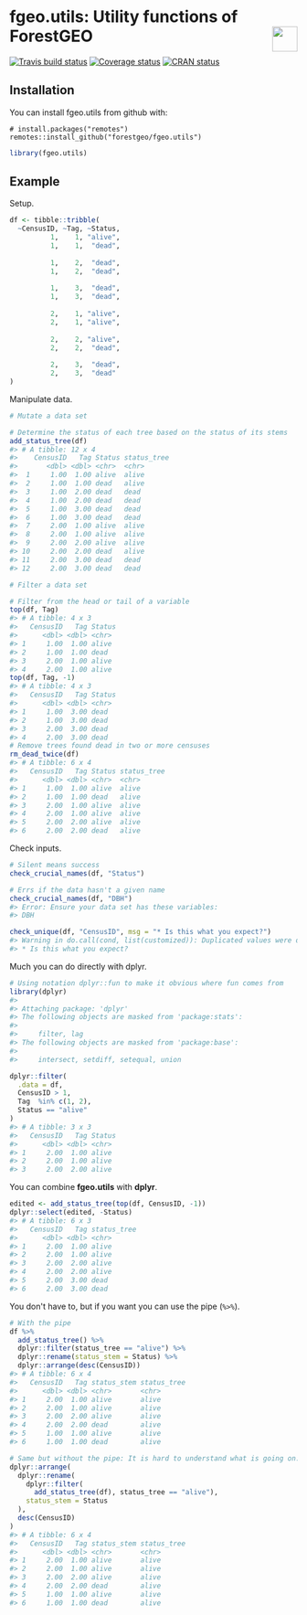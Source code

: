 
<!-- README.md is generated from README.Rmd. Please edit that file -->
fgeo.utils: Utility functions of ForestGEO <img src="https://i.imgur.com/39pvr4n.png" align="right" height=44 />
================================================================================================================

[![Travis build status](https://travis-ci.org/forestgeo/fgeo.utils.svg?branch=master)](https://travis-ci.org/forestgeo/fgeo.utils) [![Coverage status](https://coveralls.io/repos/github/forestgeo/fgeo.utils/badge.svg)](https://coveralls.io/r/forestgeo/fgeo.utils?branch=master) [![CRAN status](http://www.r-pkg.org/badges/version/fgeo.utils)](https://cran.r-project.org/package=fgeo.utils)

Installation
------------

You can install fgeo.utils from github with:

    # install.packages("remotes")
    remotes::install_github("forestgeo/fgeo.utils")

``` r
library(fgeo.utils)
```

Example
-------

Setup.

``` r
df <- tibble::tribble(
  ~CensusID, ~Tag, ~Status,
          1,    1, "alive",
          1,    1,  "dead",
                           
          1,    2,  "dead",
          1,    2,  "dead",
                           
          1,    3,  "dead",
          1,    3,  "dead",
                           
          2,    1, "alive",
          2,    1, "alive",
                           
          2,    2, "alive",
          2,    2,  "dead",
                           
          2,    3,  "dead",
          2,    3,  "dead"
)
```

Manipulate data.

``` r
# Mutate a data set

# Determine the status of each tree based on the status of its stems
add_status_tree(df)
#> # A tibble: 12 x 4
#>    CensusID   Tag Status status_tree
#>       <dbl> <dbl> <chr>  <chr>      
#>  1     1.00  1.00 alive  alive      
#>  2     1.00  1.00 dead   alive      
#>  3     1.00  2.00 dead   dead       
#>  4     1.00  2.00 dead   dead       
#>  5     1.00  3.00 dead   dead       
#>  6     1.00  3.00 dead   dead       
#>  7     2.00  1.00 alive  alive      
#>  8     2.00  1.00 alive  alive      
#>  9     2.00  2.00 alive  alive      
#> 10     2.00  2.00 dead   alive      
#> 11     2.00  3.00 dead   dead       
#> 12     2.00  3.00 dead   dead

# Filter a data set

# Filter from the head or tail of a variable
top(df, Tag)
#> # A tibble: 4 x 3
#>   CensusID   Tag Status
#>      <dbl> <dbl> <chr> 
#> 1     1.00  1.00 alive 
#> 2     1.00  1.00 dead  
#> 3     2.00  1.00 alive 
#> 4     2.00  1.00 alive
top(df, Tag, -1)
#> # A tibble: 4 x 3
#>   CensusID   Tag Status
#>      <dbl> <dbl> <chr> 
#> 1     1.00  3.00 dead  
#> 2     1.00  3.00 dead  
#> 3     2.00  3.00 dead  
#> 4     2.00  3.00 dead
# Remove trees found dead in two or more censuses
rm_dead_twice(df)
#> # A tibble: 6 x 4
#>   CensusID   Tag Status status_tree
#>      <dbl> <dbl> <chr>  <chr>      
#> 1     1.00  1.00 alive  alive      
#> 2     1.00  1.00 dead   alive      
#> 3     2.00  1.00 alive  alive      
#> 4     2.00  1.00 alive  alive      
#> 5     2.00  2.00 alive  alive      
#> 6     2.00  2.00 dead   alive
```

Check inputs.

``` r
# Silent means success
check_crucial_names(df, "Status")

# Errs if the data hasn't a given name
check_crucial_names(df, "DBH")
#> Error: Ensure your data set has these variables:
#> DBH

check_unique(df, "CensusID", msg = "* Is this what you expect?")
#> Warning in do.call(cond, list(customized)): Duplicated values were detected
#> * Is this what you expect?
```

Much you can do directly with dplyr.

``` r
# Using notation dplyr::fun to make it obvious where fun comes from
library(dplyr)
#> 
#> Attaching package: 'dplyr'
#> The following objects are masked from 'package:stats':
#> 
#>     filter, lag
#> The following objects are masked from 'package:base':
#> 
#>     intersect, setdiff, setequal, union

dplyr::filter(
  .data = df,
  CensusID > 1,
  Tag  %in% c(1, 2),
  Status == "alive"
)
#> # A tibble: 3 x 3
#>   CensusID   Tag Status
#>      <dbl> <dbl> <chr> 
#> 1     2.00  1.00 alive 
#> 2     2.00  1.00 alive 
#> 3     2.00  2.00 alive
```

You can combine **fgeo.utils** with **dplyr**.

``` r
edited <- add_status_tree(top(df, CensusID, -1))
dplyr::select(edited, -Status)
#> # A tibble: 6 x 3
#>   CensusID   Tag status_tree
#>      <dbl> <dbl> <chr>      
#> 1     2.00  1.00 alive      
#> 2     2.00  1.00 alive      
#> 3     2.00  2.00 alive      
#> 4     2.00  2.00 alive      
#> 5     2.00  3.00 dead       
#> 6     2.00  3.00 dead
```

You don't have to, but if you want you can use the pipe (`%>%`).

``` r
# With the pipe
df %>% 
  add_status_tree() %>%
  dplyr::filter(status_tree == "alive") %>%
  dplyr::rename(status_stem = Status) %>%
  dplyr::arrange(desc(CensusID))
#> # A tibble: 6 x 4
#>   CensusID   Tag status_stem status_tree
#>      <dbl> <dbl> <chr>       <chr>      
#> 1     2.00  1.00 alive       alive      
#> 2     2.00  1.00 alive       alive      
#> 3     2.00  2.00 alive       alive      
#> 4     2.00  2.00 dead        alive      
#> 5     1.00  1.00 alive       alive      
#> 6     1.00  1.00 dead        alive

# Same but without the pipe: It is hard to understand what is going on.
dplyr::arrange(
  dplyr::rename(
    dplyr::filter(
      add_status_tree(df), status_tree == "alive"), 
    status_stem = Status
  ), 
  desc(CensusID)
)
#> # A tibble: 6 x 4
#>   CensusID   Tag status_stem status_tree
#>      <dbl> <dbl> <chr>       <chr>      
#> 1     2.00  1.00 alive       alive      
#> 2     2.00  1.00 alive       alive      
#> 3     2.00  2.00 alive       alive      
#> 4     2.00  2.00 dead        alive      
#> 5     1.00  1.00 alive       alive      
#> 6     1.00  1.00 dead        alive
```
